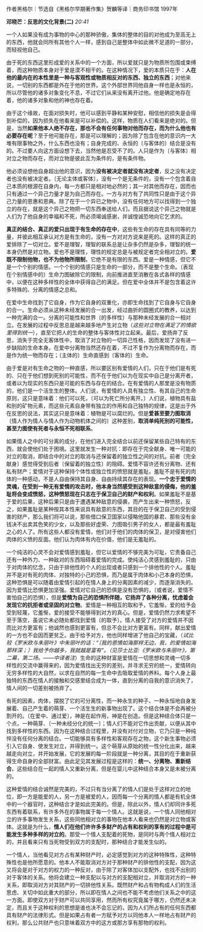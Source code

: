 作者黑格尔｜节选自《黑格尔早期著作集》贺麟等译｜商务印书馆 1997年

**邓晓芒：反思的文化背景(二)** _20:41_

一个人如果没有成为事物的中心的那种骄傲，集体的整体的目的对他成为至高无上的东西，他就会同所有其他个人一样，感到自己是整体中如此微不足道的一部分，而轻视他自己。

由于死的东西这里形成爱的关系中的一个方面，所以爱就只是为物质所包围或束缚着，而这种物质本身对于爱是漠不相干的。在这种情况下，爱的本质只在于：**人在他的最内在的本性里是一种与客观性或物质相反对的东西、独立的东西**；对他来说，一切别的东西都是外在于他的世界。这个外部世界同他自身一样也是永恒的，所以尽管他的诸多对象变化不息，不过它们从来没有离开过他。他是确定地存在着，他的诸多对象和他的神也存在着。

由于这个缘故，在面对损失时，他可以感到平静和某种安慰，相信他的损失是会得到补偿的，因为损失在他看来是可以补偿的。这样，物质在人们看来是绝对的。但是，当然**如果他本人绝不存在，那也不会有任何事物对他而存在，而为什么他也有必要存在呢**？至于他可能存在，那是可以理解的；因为除了包含在他的意识内一大堆有限事物之外，什么东西也没有；自身完成的、永恒的〔与客体的〕结合是没有的。不过要人向这方面设想下去，当然他是忍受不了的。人只是作为〔与客体〕相对立之物而存在，而对立物是彼此互为条件的，是有条件物。

他必须设想他自身超出他的意识，因为**没有被决定者就没有决定者**，反之没有决定者也没有被决定者。〔无论主体或客体〕，没有一个是无条件的，没有一个包含着自己本质的根源在自身内，每一方都只是相对地必然的；其一对其他而存在，因而也只有通过一个异己力量才是为自己而存在。一方与对方有了共同性只是由于这个异己力量的恩惠和恩典。除了在于一个异已之物中，没有任何地方可以找得到一个独立的存在，就是这个异己之物把一切东西奉送给人们，而且据说这个异己之物就是人们为了他自身的幸福和不死，所必须竭诚感谢，并诚惶诚恐地向它乞求的。

**真正的结合、真正的爱只出现于有生命的存在中**，这些有生命的存在具有同等的力量，并彼此相互承认对方是有生命的，没有一方对对方说来是死的。这样的真正的爱排除了一切对立。爱不是理智，理智的联系总是让杂多仍然是杂多，理智的统一本身仍然是对立物。爱也不是理性，理性的规定总是与被规定者完全相对立的。**爱既不限制他物，也不为他物所限制**，它绝不是有限的东西。爱是一种情感，但它不是一个个别的情感。一个个别的情感只是生命的一部分，而不是整个生命。〔表现在个别情感中的〕生命力图破除它的限制，向前推进直至消散在各式各样的情感中，以便在这种多样性的全体中获得自己的满足。但在爱中全体并不是包含着这许多特殊的、分离的情感之总和。

在爱中生命找到了它自身，作为它自身的双重化，亦即生命找到了它自身与它自身的合一。生命必须从这种未经发展的合一出发，经过曲折的圆圈式的教养，以达到一种完满的合一。分离的可能性和世界〔的多样性〕与那种未经发展的合一相对立。在发展的过程中反思总是越来越多地产生对立物（_这些对立物在满足了的情欲里得到统一_），直至它把人的生命的整体与客体性对立起来。最后，爱扬弃了反思，消失于完全无客体性中，取消了对立物的一切异己性格，因而发现了没有进一步缺陷的生命本身。在爱中分离物当然还存在着，不过不复作为分离物而存在，而是作为统一物而存在；〔主体的〕生命直感到〔客体的〕生命。

由于爱是对有生命之物的一种直感，所以要区别有爱情的人们，只在于他们是有死的、只在于他们想到死别的可能性，而不在于他们以为在现实中自己是分离开者，或者以为现实的东西只是可能的东西与存在的结合。在有爱情的人那里是没有物质的，他们是一个活生生的整体。人们说，有爱情的人具有独立性、有其自己的生命原则，这只是意味着：他们可以死，〔可以为死亡所分离开。〕人们说，植物具有盐和别的矿物元素，而这些元素自身带有独立的作用和自己独特的规律，这是出于外在反思的说法，其实这只是意味着：植物是可以腐烂的。但是**爱甚至要力图取消**〔情人作为情人与情人作为动物机体之间的〕这种差别，**取消单纯死别的可能性，甚至力图使有死者与永恒不死相联系**。

如果情人之中的可分离的成分，在他们进入完全结合以前还保留某些自己特有的东西，就会使他们处于困境。这里就发生一种对抗：即存在于完全献身、唯一可能的对立的取消，即结合中的对立的取消与还保留着的独立性之间的对抗。前者〔完全献身〕感觉得受到后者〔保留着的独立性〕的阻碍。爱情不容许还有分离物、还有私有财产；爱情对于这种保持个体性或独立性的愤怒就是羞耻。羞耻不是有死的肉体的一种感动，不是人自由保持其自身、自由持续其存在的表现。**一个忠于爱情的灵魂，在受到一种无有爱情的攻击时，他本身当然感受到这种敌意的侵侮，他的羞耻将会变成愤怒，这种愤怒现在只志在于保卫自己的财产和权利**。如果羞耻不是基于爱的后果，这种后果只是由于遭遇某种敌意的侵袭，而产生出来一种愤怒，反之，如果羞耻是某种按其本性来说具有敌意的东西，其目的在于保卫自己的受到侵害的财产，那么我们将可以说，那些借口保卫国家以侵略他国的暴君、那些没有金钱决不出卖其色笑的少女，以及那些好虚荣、力图吸引男子的女人，都是最有羞耻之心的人了。所有这些人都没有爱情，他们对于他们的肉体的保卫，是对侵害他们肉体的义愤的反面。他们认为肉体有内在价值，他们是无羞耻的。

一个纯洁的心灵不会对爱情感到羞耻，但它以爱情的不够完美为可耻，它责备自己还有一种外力、一种敌对的东西阻碍着爱情的完成。使纯洁心灵感到羞耻的，只由于对肉体的忆念，只由于排他性的个人的出现或者只感到一个排他性的个人。羞耻并不是对有死的肉体、对独特的小己的恐惧，而乃是属于肉体和小己本身的恐惧，这种恐惧是可以随着由爱情引起的在情人身上的分离因素的减少，而逐渐消失的。因为爱情比恐惧更加坚强。爱情对它自己的恐俱是没有恐惧的，〔或者说，爱情不害怕自己的恐惧〕，但是**爱情为自己的恐惧所伴随，它扬弃了各种分离，忧虑着会发现它的抗拒者或坚固的对立物**。爱情是一种相互的取和予，它羞惭，爱的给予会受到轻蔑，它羞惭，爱的接受不能够得到对方的真心。但是，爱情仍然力求希望不至于落空，虽说它未必随处都找到爱情〔的取予〕。情人接受了对方的爱情并不因而比对方更富有；他诚然也感到更富有，但总不会比对方更富有。同样，献出爱情的一方也不会因而更贫乏。由于给予对方，他也同样增进了他自己的宝藏，（_试比较《罗米欧与朱丽叶》中朱丽叶的话：“〔我的恩情如海那样无边，我，的爱情如海那样深；〕我给予你越多，我就越是富有”。（见莎士比亚:《罗米欧与朱丽叶》，第二幕，第二场。——中译者注_）生命的这种财富是爱情在一切思想和灵魂一切多样性的交流中赢得来的，因为爱情找出无穷的差别，并寻求无穷的统一，爱情转向无穷多样性的大自然，以求在自然的每一生命中去吸取爱情的养料。每个人身上最独特的东西在情人的接触和交感里结合成为一体，直到分离的自我的意识消失了，情人间的一切差别被扬弃了。

有死的因素，肉体，摆脱了它的可分离性，而一种永生的种子、一种永恒地自身发展着、自己产生着的萌芽、一个活生生的新事物出现了。这个结合体是不会再被分割开的。〔在爱中、通过爱〕，神是在起作用，神是在创造。但是这种结合体只是一个点，一种萌芽、〔一种未经分化的统一〕；情人们不能对它作出贡献，以便从其中找到多样性的东西。因为在这种结合过程里，并没有对付对立物，它乃只是一种纯悴没有任何分离的结合。一切能够具有多样性和客观存在之物，这个新生事物必须引入它自身、使发生对立，并得到统一。这个萌芽从原始的统一性分化出来，越来越走向对立，并开始发展，它的发展的每一阶段就是一种分离，其目的在于重新获得生命自身的全部财富。由此足见其发展过程是这样的：**统一、分离物、重新结合**。这些结合在一起的情人又重新分离，但是在婴儿中这种结合本身又是未被分离的。

这种爱情的结合诚然是完美的，不过只有当分离了的情人们是处于这样对立的地位，即一方是能爱的人，另一方是被爱的人，因而每一个分离的情人都是有机全体中的一个器官时，这种结合才是如此完美的。但是，除此以外，情人们却同许多死东西有着联系，有许多外在的事物属于每一个情人。这就是说，一个情人同他相对立的许多事物发生关系，这些同他相对立的事物在他本人看来也仍然是对立物或客体。这就是为什么，**情人们在他们许许多多财产的占有和权利的享有的过程中是可能发生多种多样的对立的**。那受一个情人支配着的死物，是同时与两个情人相对立的，并且看来只有当死物受到双方的支配时，那种结合才能发生似的。

一个情人，当他看见对方占有某种财产时，必定感觉到对方的这种特殊性，这种特殊性也是他所愿意的。他本人不能取消对方对于那种财产的排他性的支配，因为这又将会是对于对方的权力的一种反对，由于除了对客体加以支配外，也找不出别的对于客体的关系。他将会建立一种支配以与对方的支配相对立，并取消对方的一种关系，即取消对方对其财产的一切排他性关系。既然财产和占有物构成人们的生活思虑、关切中如此重大的部分，所以即在情人之间也不能不考虑他们关系之中的这一方面。即使双方对于财产可以共同享用，然而所有权究竟属于哪方，仍然还未决定，而且关于这种权利的思想是谁也决不会忘记的，因为人们所占有的任何东西都具有财产的法律形式。但是如果占有者一方赋予对方以同他本人一样地占有财产的权利，那么公共财产也只意味着双方中的这方或那方享有那物的权利。
